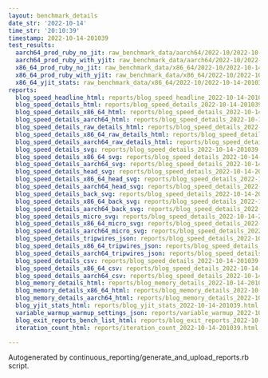 ```yaml
---
layout: benchmark_details
date_str: '2022-10-14'
time_str: '20:10:39'
timestamp: 2022-10-14-201039
test_results:
  aarch64_prod_ruby_no_jit: raw_benchmark_data/aarch64/2022-10/2022-10-14-201039_basic_benchmark_aarch64_prod_ruby_no_jit.json
  aarch64_prod_ruby_with_yjit: raw_benchmark_data/aarch64/2022-10/2022-10-14-201039_basic_benchmark_aarch64_prod_ruby_with_yjit.json
  x86_64_prod_ruby_no_jit: raw_benchmark_data/x86_64/2022-10/2022-10-14-201039_basic_benchmark_x86_64_prod_ruby_no_jit.json
  x86_64_prod_ruby_with_yjit: raw_benchmark_data/x86_64/2022-10/2022-10-14-201039_basic_benchmark_x86_64_prod_ruby_with_yjit.json
  x86_64_yjit_stats: raw_benchmark_data/x86_64/2022-10/2022-10-14-201039_basic_benchmark_x86_64_yjit_stats.json
reports:
  blog_speed_headline_html: reports/blog_speed_headline_2022-10-14-201039.html
  blog_speed_details_html: reports/blog_speed_details_2022-10-14-201039.html
  blog_speed_details_x86_64_html: reports/blog_speed_details_2022-10-14-201039.x86_64.html
  blog_speed_details_aarch64_html: reports/blog_speed_details_2022-10-14-201039.aarch64.html
  blog_speed_details_raw_details_html: reports/blog_speed_details_2022-10-14-201039.raw_details.html
  blog_speed_details_x86_64_raw_details_html: reports/blog_speed_details_2022-10-14-201039.x86_64.raw_details.html
  blog_speed_details_aarch64_raw_details_html: reports/blog_speed_details_2022-10-14-201039.aarch64.raw_details.html
  blog_speed_details_svg: reports/blog_speed_details_2022-10-14-201039.svg
  blog_speed_details_x86_64_svg: reports/blog_speed_details_2022-10-14-201039.x86_64.svg
  blog_speed_details_aarch64_svg: reports/blog_speed_details_2022-10-14-201039.aarch64.svg
  blog_speed_details_head_svg: reports/blog_speed_details_2022-10-14-201039.head.svg
  blog_speed_details_x86_64_head_svg: reports/blog_speed_details_2022-10-14-201039.x86_64.head.svg
  blog_speed_details_aarch64_head_svg: reports/blog_speed_details_2022-10-14-201039.aarch64.head.svg
  blog_speed_details_back_svg: reports/blog_speed_details_2022-10-14-201039.back.svg
  blog_speed_details_x86_64_back_svg: reports/blog_speed_details_2022-10-14-201039.x86_64.back.svg
  blog_speed_details_aarch64_back_svg: reports/blog_speed_details_2022-10-14-201039.aarch64.back.svg
  blog_speed_details_micro_svg: reports/blog_speed_details_2022-10-14-201039.micro.svg
  blog_speed_details_x86_64_micro_svg: reports/blog_speed_details_2022-10-14-201039.x86_64.micro.svg
  blog_speed_details_aarch64_micro_svg: reports/blog_speed_details_2022-10-14-201039.aarch64.micro.svg
  blog_speed_details_tripwires_json: reports/blog_speed_details_2022-10-14-201039.tripwires.json
  blog_speed_details_x86_64_tripwires_json: reports/blog_speed_details_2022-10-14-201039.x86_64.tripwires.json
  blog_speed_details_aarch64_tripwires_json: reports/blog_speed_details_2022-10-14-201039.aarch64.tripwires.json
  blog_speed_details_csv: reports/blog_speed_details_2022-10-14-201039.csv
  blog_speed_details_x86_64_csv: reports/blog_speed_details_2022-10-14-201039.x86_64.csv
  blog_speed_details_aarch64_csv: reports/blog_speed_details_2022-10-14-201039.aarch64.csv
  blog_memory_details_html: reports/blog_memory_details_2022-10-14-201039.html
  blog_memory_details_x86_64_html: reports/blog_memory_details_2022-10-14-201039.x86_64.html
  blog_memory_details_aarch64_html: reports/blog_memory_details_2022-10-14-201039.aarch64.html
  blog_yjit_stats_html: reports/blog_yjit_stats_2022-10-14-201039.html
  variable_warmup_warmup_settings_json: reports/variable_warmup_2022-10-14-201039.warmup_settings.json
  blog_exit_reports_bench_list_html: reports/blog_exit_reports_2022-10-14-201039.bench_list.html
  iteration_count_html: reports/iteration_count_2022-10-14-201039.html

---
```

Autogenerated by continuous_reporting/generate_and_upload_reports.rb script.
